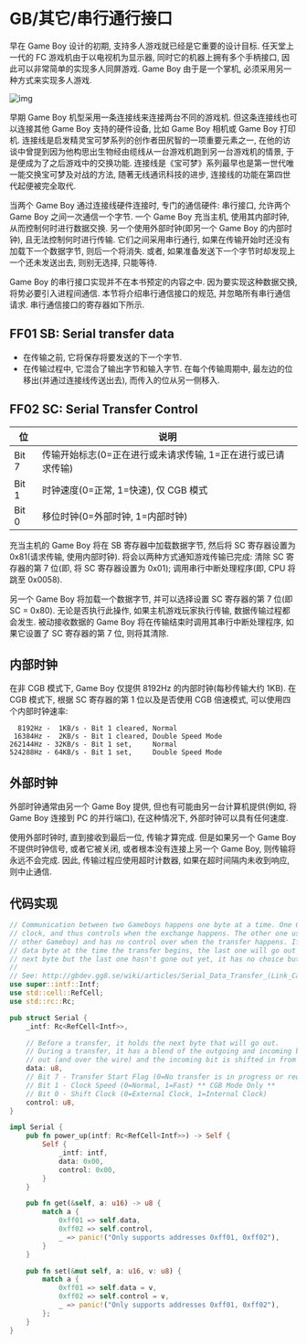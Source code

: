 # GB/其它/串行通行接口

早在 Game Boy 设计的初期, 支持多人游戏就已经是它重要的设计目标. 任天堂上一代的 FC 游戏机由于以电视机为显示器, 同时它的机器上拥有多个手柄接口, 因此可以非常简单的实现多人同屏游戏. Game Boy 由于是一个掌机, 必须采用另一种方式来实现多人游戏.

![img](/img/gameboy/other/serial/game_link_cable.png)

早期 Game Boy 机型采用一条连接线来连接两台不同的游戏机. 但这条连接线也可以连接其他 Game Boy 支持的硬件设备, 比如 Game Boy 相机或 Game Boy 打印机. 连接线是启发精灵宝可梦系列的创作者田尻智的一项重要元素之一, 在他的访谈中曾提到因为他构思出生物经由缆线从一台游戏机跑到另一台游戏机的情景, 于是便成为了之后游戏中的交换功能. 连接线是《宝可梦》系列最早也是第一世代唯一能交换宝可梦及对战的方法, 随著无线通讯科技的进步, 连接线的功能在第四世代起便被完全取代.

当两个 Game Boy 通过连接线硬件连接时, 专门的通信硬件: 串行接口, 允许两个 Game Boy 之间一次通信一个字节. 一个 Game Boy 充当主机, 使用其内部时钟, 从而控制何时进行数据交换. 另一个使用外部时钟(即另一个 Game Boy 的内部时钟), 且无法控制何时进行传输. 它们之间采用串行通行, 如果在传输开始时还没有加载下一个数据字节, 则后一个将消失. 或者, 如果准备发送下一个字节时却发现上一个还未发送出去, 则别无选择, 只能等待.

Game Boy 的串行接口实现并不在本书预定的内容之中. 因为要实现这种数据交换, 将势必要引入进程间通信. 本节将介绍串行通信接口的规范, 并忽略所有串行通信请求. 串行通信接口的寄存器如下所示.

## FF01 SB: Serial transfer data

- 在传输之前, 它将保存将要发送的下一个字节.
- 在传输过程中, 它混合了输出字节和输入字节. 在每个传输周期中, 最左边的位移出(并通过连接线传送出去), 而传入的位从另一侧移入.

## FF02 SC: Serial Transfer Control

|  位   |                             说明                             |
| ----- | ------------------------------------------------------------ |
| Bit 7 | 传输开始标志(0=正在进行或未请求传输, 1=正在进行或已请求传输) |
| Bit 1 | 时钟速度(0=正常, 1=快速), 仅 CGB 模式                        |
| Bit 0 | 移位时钟(0=外部时钟, 1=内部时钟)                             |

充当主机的 Game Boy 将在 SB 寄存器中加载数据字节, 然后将 SC 寄存器设置为 0x81(请求传输, 使用内部时钟). 将会以两种方式通知游戏传输已完成: 清除 SC 寄存器的第 7 位(即, 将 SC 寄存器设置为 0x01); 调用串行中断处理程序(即, CPU 将跳至 0x0058).

另一个 Game Boy 将加载一个数据字节, 并可以选择设置 SC 寄存器的第 7 位(即SC = 0x80). 无论是否执行此操作, 如果主机游戏玩家执行传输, 数据传输过程都会发生. 被动接收数据的 Game Boy 将在传输结束时调用其串行中断处理程序, 如果它设置了 SC 寄存器的第 7 位, 则将其清除.

## 内部时钟

在非 CGB 模式下, Game Boy 仅提供 8192Hz 的内部时钟(每秒传输大约 1KB). 在 CGB 模式下, 根据 SC 寄存器的第 1 位以及是否使用 CGB 倍速模式, 可以使用四个内部时钟速率:

```text
  8192Hz -  1KB/s - Bit 1 cleared, Normal
 16384Hz -  2KB/s - Bit 1 cleared, Double Speed Mode
262144Hz - 32KB/s - Bit 1 set,     Normal
524288Hz - 64KB/s - Bit 1 set,     Double Speed Mode
```

## 外部时钟

外部时钟通常由另一个 Game Boy 提供, 但也有可能由另一台计算机提供(例如, 将 Game Boy 连接到 PC 的并行端口), 在这种情况下, 外部时钟可以具有任何速度.

使用外部时钟时, 直到接收到最后一位, 传输才算完成. 但是如果另一个 Game Boy 不提供时钟信号, 或者它被关闭, 或者根本没有连接上另一个 Game Boy, 则传输将永远不会完成. 因此, 传输过程应使用超时计数器, 如果在超时间隔内未收到响应, 则中止通信.

## 代码实现

```rs
// Communication between two Gameboys happens one byte at a time. One Gameboy acts as the master, uses its internal
// clock, and thus controls when the exchange happens. The other one uses an external clock (i.e., the one inside the
// other Gameboy) and has no control over when the transfer happens. If it hasn't gotten around to loading up the next
// data byte at the time the transfer begins, the last one will go out again. Alternately, if it's ready to send the
// next byte but the last one hasn't gone out yet, it has no choice but to wait.
//
// See: http://gbdev.gg8.se/wiki/articles/Serial_Data_Transfer_(Link_Cable)
use super::intf::Intf;
use std::cell::RefCell;
use std::rc::Rc;

pub struct Serial {
    _intf: Rc<RefCell<Intf>>,

    // Before a transfer, it holds the next byte that will go out.
    // During a transfer, it has a blend of the outgoing and incoming bytes. Each cycle, the leftmost bit is shifted
    // out (and over the wire) and the incoming bit is shifted in from the other side:
    data: u8,
    // Bit 7 - Transfer Start Flag (0=No transfer is in progress or requested, 1=Transfer in progress, or requested)
    // Bit 1 - Clock Speed (0=Normal, 1=Fast) ** CGB Mode Only **
    // Bit 0 - Shift Clock (0=External Clock, 1=Internal Clock)
    control: u8,
}

impl Serial {
    pub fn power_up(intf: Rc<RefCell<Intf>>) -> Self {
        Self {
            _intf: intf,
            data: 0x00,
            control: 0x00,
        }
    }

    pub fn get(&self, a: u16) -> u8 {
        match a {
            0xff01 => self.data,
            0xff02 => self.control,
            _ => panic!("Only supports addresses 0xff01, 0xff02"),
        }
    }

    pub fn set(&mut self, a: u16, v: u8) {
        match a {
            0xff01 => self.data = v,
            0xff02 => self.control = v,
            _ => panic!("Only supports addresses 0xff01, 0xff02"),
        };
    }
}
```
